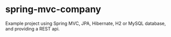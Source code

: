 # spring-mvc-company

Example project using Spring MVC, JPA, Hibernate, H2 or MySQL database, and providing a REST api.
